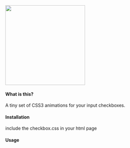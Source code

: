 
<img src="https://raw.githubusercontent.com/720kb/checkbox.css/gh-pages/logo.png" width="250"/>

#### What is this?

A tiny set of CSS3 animations for your input checkboxes.

#### Installation

include the checkbox.css in your html page

#### Usage
